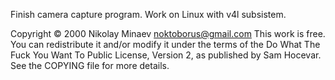 Finish camera capture program. Work on Linux with v4l subsistem.

Copyright © 2000 Nikolay Minaev <noktoborus@gmail.com>
This work is free. You can redistribute it and/or modify it under the
terms of the Do What The Fuck You Want To Public License, Version 2,
as published by Sam Hocevar. See the COPYING file for more details.
